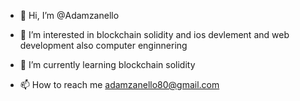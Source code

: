 - 👋 Hi, I’m @Adamzanello
- 👀 I’m interested in blockchain solidity and ios devlement  and web development also  computer enginnering 
- 🌱 I’m currently learning  blockchain solidity 

- 📫 How to reach me  adamzanello80@gmail.com

<!---
Adamzanello/Adamzanello is a ✨ special ✨ repository because its `README.md` (this file) appears on your GitHub profile.
You can click the Preview link to take a look at your changes.
--->

